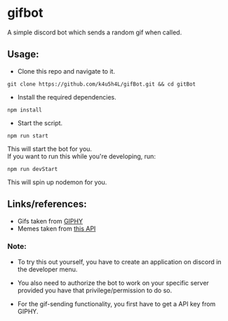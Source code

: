 # gifbot

A simple discord bot which sends a random gif when called.

## Usage:

* Clone this repo and navigate to it.

```
git clone https://github.com/k4u5h4L/gifBot.git && cd gitBot
```

* Install the required dependencies.

```
npm install
```

* Start the script.

```
npm run start
```
This will start the bot for you.<br>
If you want to run this while you're developing, run:

```
npm run devStart
```
This will spin up nodemon for you.

## Links/references:

* Gifs taken from [GIPHY](https://giphy.com/)
* Memes taken from [this API](https://meme-api.herokuapp.com/gimme) 

### Note:

* To try this out yourself, you have to create an application on discord in the developer menu.

* You also need to authorize the bot to work on your specific server provided you have that privilege/permission to do so.

* For the gif-sending functionality, you first have to get a API key from GIPHY.
